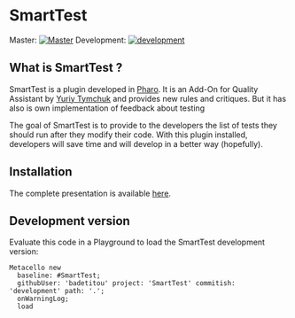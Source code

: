 # SmartTest

Master: [![Master](https://travis-ci.org/badetitou/SmartTest.svg?branch=master)](https://travis-ci.org/badetitou/SmartTest/branches)
Development: [![development](https://travis-ci.org/badetitou/SmartTest.svg?branch=development)](https://travis-ci.org/badetitou/SmartTest/branches)

## What is SmartTest ?

SmartTest is a plugin developed in [Pharo](http://pharo.org/). It is an Add-On for Quality Assistant by [Yuriy Tymchuk](http://yuriy.tymch.uk/) and provides new rules and critiques.
But it has also is own implementation of feedback about testing

The goal of SmartTest is to provide to the developers the list of tests they should run after they modify their code.
With this plugin installed, developers will save time and will develop in a better way (hopefully).

## Installation

The complete presentation is available [here](https://badetitou.github.io/projects/SmartTest/SmartTest/).

## Development version

Evaluate this code in a Playground to load the SmartTest development version:


```Smalltalk
Metacello new
  baseline: #SmartTest;
  githubUser: 'badetitou' project: 'SmartTest' commitish: 'development' path: '.';
  onWarningLog;
  load
```
